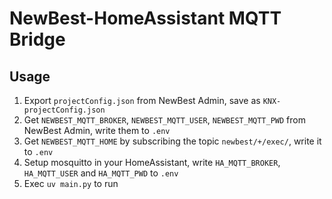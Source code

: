 # NewBest-HomeAssistant MQTT Bridge

## Usage
1. Export `projectConfig.json` from NewBest Admin, save as `KNX-projectConfig.json`
2. Get `NEWBEST_MQTT_BROKER`, `NEWBEST_MQTT_USER`, `NEWBEST_MQTT_PWD` from NewBest Admin, write them to `.env`
3. Get `NEWBEST_MQTT_HOME` by subscribing the topic `newbest/+/exec/`, write it to `.env`
4. Setup mosquitto in your HomeAssistant, write `HA_MQTT_BROKER`, `HA_MQTT_USER` and `HA_MQTT_PWD` to `.env`
5. Exec `uv main.py` to run
